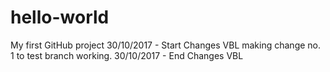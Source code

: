 # hello-world
My first GitHub project
30/10/2017 - Start Changes VBL 
making change no. 1 to test branch working.
30/10/2017 - End Changes VBL
